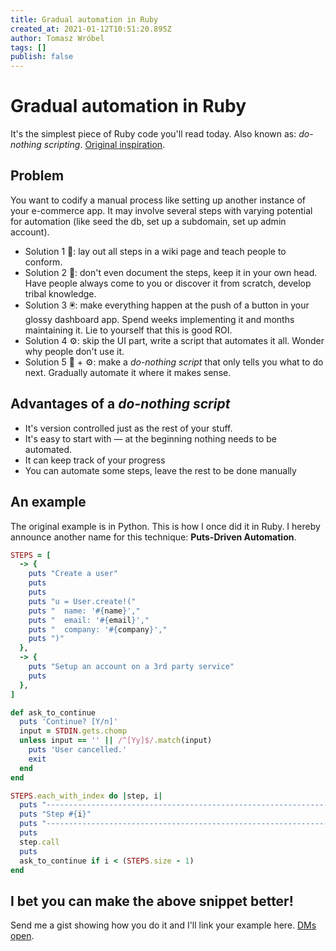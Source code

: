 ```yaml
---
title: Gradual automation in Ruby
created_at: 2021-01-12T10:51:20.895Z
author: Tomasz Wróbel
tags: []
publish: false
---
```


# Gradual automation in Ruby

It's the simplest piece of Ruby code you'll read today. Also known as: _do-nothing scripting_. [Original inspiration](https://blog.danslimmon.com/2019/07/15/do-nothing-scripting-the-key-to-gradual-automation/).

## Problem

You want to codify a manual process like setting up another instance of your e-commerce app. It may involve several steps with varying potential for automation (like seed the db, set up a subdomain, set up admin account).

* Solution 1 📖: lay out all steps in a wiki page and teach people to conform.
* Solution 2 🧠: don't even document the steps, keep it in your own head. Have people always come to you or discover it from scratch, develop tribal knowledge.
* Solution 3 🖲: make everything happen at the push of a button in your glossy dashboard app. Spend weeks implementing it and months maintaining it. Lie to yourself that this is good ROI.
* Solution 4 ⚙️: skip the UI part, write a script that automates it all. Wonder why people don't use it.
* Solution 5 📝 + ⚙️: make a _do-nothing script_ that only tells you what to do next. Gradually automate it where it makes sense.

## Advantages of a _do-nothing script_

* It's version controlled just as the rest of your stuff.
* It's easy to start with — at the beginning nothing needs to be automated.
* It can keep track of your progress
* You can automate some steps, leave the rest to be done manually

## An example


The original example is in Python. This is how I once did it in Ruby. I hereby announce another name for this technique: **Puts-Driven Automation**.

```ruby
STEPS = [
  -> {
    puts "Create a user"
    puts
    puts
    puts "u = User.create!("
    puts "  name: '#{name}',"
    puts "  email: '#{email}',"
    puts "  company: '#{company}',"
    puts ")"
  },
  -> {
    puts "Setup an account on a 3rd party service"
    puts
  },
]

def ask_to_continue
  puts 'Continue? [Y/n]'
  input = STDIN.gets.chomp
  unless input == '' || /^[Yy]$/.match(input)
    puts 'User cancelled.'
    exit
  end
end

STEPS.each_with_index do |step, i|
  puts "-----------------------------------------------------------------------"
  puts "Step #{i}"
  puts "-----------------------------------------------------------------------"
  puts
  step.call
  puts
  ask_to_continue if i < (STEPS.size - 1)
end
```

## I bet you can make the above snippet better!

Send me a gist showing how you do it and I'll link your example here. [DMs open](https://twitter.com/tomasz_wro).

